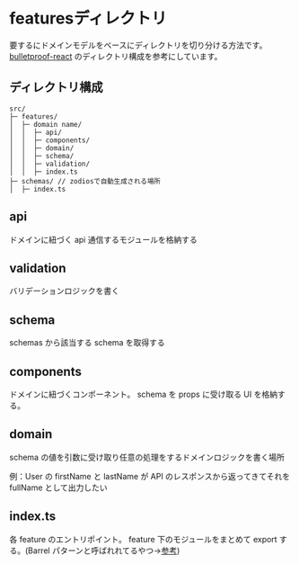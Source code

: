 # featuresディレクトリ
要するにドメインモデルをベースにディレクトリを切り分ける方法です。
[bulletproof-react](https://github.com/alan2207/bulletproof-react) のディレクトリ構成を参考にしています。

## ディレクトリ構成

```
src/
├─ features/
│  ├─ domain name/
│  │  ├─ api/
│  │  ├─ components/
│  │  ├─ domain/
│  │  ├─ schema/
│  │  ├─ validation/
│  │  ├─ index.ts
├─ schemas/ // zodiosで自動生成される場所
│  ├─ index.ts
```

## api
ドメインに紐づく api 通信するモジュールを格納する

## validation
バリデーションロジックを書く

## schema
schemas から該当する schema を取得する

## components
ドメインに紐づくコンポーネント。
schema を props に受け取る UI を格納する。

## domain
schema の値を引数に受け取り任意の処理をするドメインロジックを書く場所

例：User の firstName と lastName が API のレスポンスから返ってきてそれを fullName として出力したい

## index.ts
各 feature のエントリポイント。
feature 下のモジュールをまとめて export する。(Barrel パターンと呼ばれれてるやつ→[参考](https://basarat.gitbook.io/typescript/main-1/barrel))

